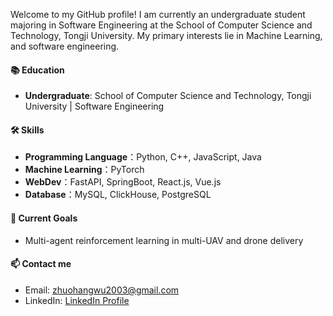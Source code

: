 Welcome to my GitHub profile! I am currently an undergraduate student majoring in Software Engineering at the School of Computer Science and Technology, Tongji University. 
My primary interests lie in Machine Learning, and software engineering. 

#### 📚 Education
- **Undergraduate**: School of Computer Science and Technology, Tongji University | Software Engineering

#### 🛠 Skills
- **Programming Language**：Python, C++, JavaScript, Java
- **Machine Learning**：PyTorch
- **WebDev**：FastAPI, SpringBoot, React.js, Vue.js
- **Database**：MySQL, ClickHouse, PostgreSQL

#### 🌱 Current Goals
- Multi-agent reinforcement learning in multi-UAV and drone delivery

#### 📫 Contact me
- Email: [zhuohangwu2003@gmail.com](mailto:zhuohangwu2003@gmail.com)
- LinkedIn: [LinkedIn Profile](https://www.linkedin.com/in/zhuohang-wu-b662a0336/)
